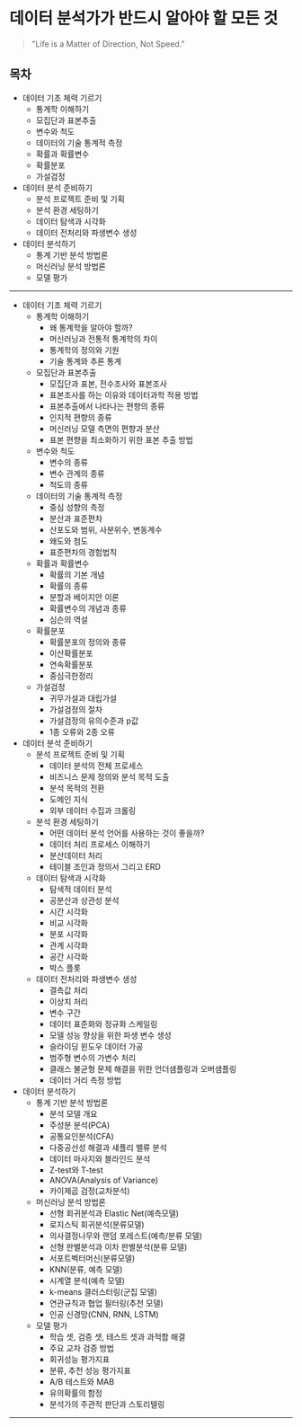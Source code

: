 # 데이터 분석가가 반드시 알아야 할 모든 것

> "Life is a Matter of Direction, Not Speed."

## 목차

* 데이터 기초 체력 기르기
    * 통계학 이해하기
    * 모집단과 표본추출
    * 변수와 척도
    * 데이터의 기술 통계적 측정
    * 확률과 확률변수
    * 확률분포
    * 가설검정
* 데이터 분석 준비하기
    * 분석 프로젝트 준비 및 기획
    * 분석 환경 세팅하기
    * 데이터 탐색과 시각화
    * 데이터 전처리와 파생변수 생성
* 데이터 분석하기
    * 통계 기반 분석 방법론
    * 머신러닝 분석 방법론
    * 모델 평가

---

* 데이터 기초 체력 기르기
    * 통계학 이해하기
        * 왜 통계학을 알아야 할까?
        * 머신러닝과 전통적 통계학의 차이
        * 통계학의 정의와 기원
        * 기술 통계와 추론 통계
    * 모집단과 표본추출
        * 모집단과 표본, 전수조사와 표본조사
        * 표본조사를 하는 이유와 데이터과학 적용 방법
        * 표본추출에서 나타나는 편향의 종류
        * 인지적 편향의 종류
        * 머신러닝 모델 측면의 편향과 분산
        * 표본 편향을 최소화하기 위한 표본 추출 방법
    * 변수와 척도
        * 변수의 종류
        * 변수 관계의 종류
        * 척도의 종류
    * 데이터의 기술 통계적 측정
        * 중심 성향의 측정
        * 분산과 표준편차
        * 산포도와 범위, 사분위수, 변동계수
        * 왜도와 첨도
        * 표준편차의 경험법칙
    * 확률과 확률변수
        * 확률의 기본 개념
        * 확률의 종류
        * 분할과 베이지안 이론
        * 확률변수의 개념과 종류
        * 심슨의 역설
    * 확률분포
        * 확률분포의 정의와 종류
        * 이산확률분포
        * 연속확률분포
        * 중심극한정리
    * 가설검정
        * 귀무가설과 대립가설
        * 가설검정의 절차
        * 가설검정의 유의수준과 p값
        * 1종 오류와 2종 오류
* 데이터 분석 준비하기
    * 분석 프로젝트 준비 및 기획
        * 데이터 분석의 전체 프로세스
        * 비즈니스 문제 정의와 분석 목적 도출
        * 분석 목적의 전환
        * 도메인 지식
        * 외부 데이터 수집과 크롤링
    * 분석 환경 세팅하기
        * 어떤 데이터 분석 언어를 사용하는 것이 좋을까?
        * 데이터 처리 프로세스 이해하기
        * 분산데이터 처리
        * 테이블 조인과 정의서 그리고 ERD
    * 데이터 탐색과 시각화
        * 탐색적 데이터 분석
        * 공분산과 상관성 분석
        * 시간 시각화
        * 비교 시각화
        * 분포 시각화
        * 관계 시각화
        * 공간 시각화
        * 박스 플롯
    * 데이터 전처리와 파생변수 생성
        * 결측값 처리
        * 이상치 처리
        * 변수 구간
        * 데이터 표준화와 정규화 스케일링
        * 모델 성능 향상을 위한 파생 변수 생성
        * 슬라이딩 윈도우 데이터 가공
        * 범주형 변수의 가변수 처리
        * 클래스 불균형 문제 해결을 위한 언더샘플링과 오버샘플링
        * 데이터 거리 측정 방법
* 데이터 분석하기
    * 통계 기반 분석 방법론
        * 분석 모델 개요
        * 주성분 분석(PCA)
        * 공통요인분석(CFA)
        * 다중공선성 해결과 섀플리 밸류 분석
        * 데이터 마사지와 블라인드 분석
        * Z-test와 T-test
        * ANOVA(Analysis of Variance)
        * 카이제곱 검정(교차분석)
    * 머신러닝 분석 방법론
        * 선형 회귀분석과 Elastic Net(예측모델)
        * 로지스틱 회귀분석(분류모델)
        * 의사결정나무와 랜덤 포레스트(예측/분류 모델)
        * 선형 판별분석과 이차 판별분석(분류 모델)
        * 서포트벡터머신(분류모델)
        * KNN(분류, 예측 모델)
        * 시계열 분석(예측 모델)
        * k-means 클러스터링(군집 모델)
        * 연관규칙과 협업 필터링(추천 모델)
        * 인공 신경망(CNN, RNN, LSTM)
    * 모델 평가
        * 학습 셋, 검증 셋, 테스트 셋과 과적합 해결
        * 주요 교차 검증 방법
        * 회귀성능 평가지표
        * 분류, 추천 성능 평가지표
        * A/B 테스트와 MAB
        * 유의확률의 함정
        * 분석가의 주관적 판단과 스토리텔링
---